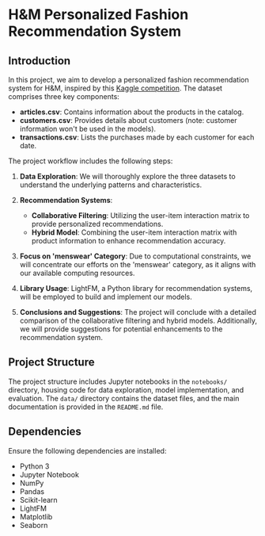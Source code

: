 # H&M Personalized Fashion Recommendation System

## Introduction

In this project, we aim to develop a personalized fashion recommendation system for H&M, inspired by this [Kaggle competition](https://www.kaggle.com/competitions/h-and-m-personalized-fashion-recommendations/overview). The dataset comprises three key components:

- **articles.csv**: Contains information about the products in the catalog.
- **customers.csv**: Provides details about customers (note: customer information won't be used in the models).
- **transactions.csv**: Lists the purchases made by each customer for each date.

The project workflow includes the following steps:

1. **Data Exploration**: We will thoroughly explore the three datasets to understand the underlying patterns and characteristics.

2. **Recommendation Systems**:
    - **Collaborative Filtering**: Utilizing the user-item interaction matrix to provide personalized recommendations.
    - **Hybrid Model**: Combining the user-item interaction matrix with product information to enhance recommendation accuracy.

3. **Focus on 'menswear' Category**: Due to computational constraints, we will concentrate our efforts on the 'menswear' category, as it aligns with our available computing resources.

4. **Library Usage**: LightFM, a Python library for recommendation systems, will be employed to build and implement our models.

5. **Conclusions and Suggestions**: The project will conclude with a detailed comparison of the collaborative filtering and hybrid models. Additionally, we will provide suggestions for potential enhancements to the recommendation system.

## Project Structure

The project structure includes Jupyter notebooks in the `notebooks/` directory, housing code for data exploration, model implementation, and evaluation. The `data/` directory contains the dataset files, and the main documentation is provided in the `README.md` file.

## Dependencies

Ensure the following dependencies are installed:

- Python 3
- Jupyter Notebook
- NumPy
- Pandas
- Scikit-learn
- LightFM
- Matplotlib
- Seaborn
